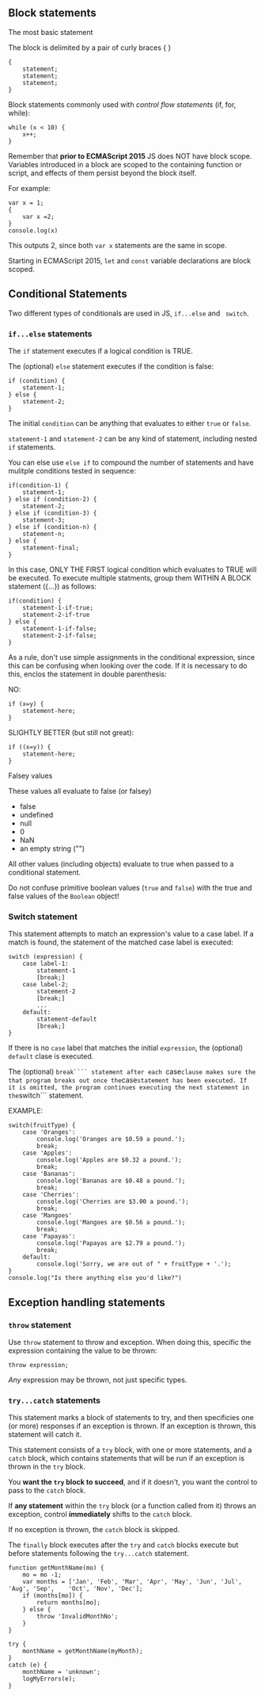 
## Block statements

The most basic statement

The block is delimited by a pair of curly braces { }

``` 
{
    statement;
    statement;
    statement;
}

```

Block statements commonly used with *control flow statements* (if, for, while):
``` 
while (x < 10) {
    x++;
}
```

Remember that **prior to ECMAScript 2015** JS does NOT have block scope. Variables introduced in a block are scoped to the containing function or script, and effects of them persist beyond the block itself.

For example: 
```
var x = 1;
{
    var x =2;
}
console.log(x)
```
This outputs 2, since both ```var x``` statements are the same in scope.

Starting in ECMAScript 2015, ```let``` and ```const``` variable declarations are block scoped.

## Conditional Statements

Two different types of conditionals are used in JS, ``` if...else ``` and ``` switch```.

### ```if...else``` statements

The ```if``` statement executes if a logical condition is TRUE.

The (optional) ```else``` statement executes if the condition is false:

```
if (condition) {
    statement-1;
} else {
    statement-2;
}
```

The initial ```condition``` can be anything that evaluates to either ```true``` or ```false```. 

```statement-1``` and ```statement-2``` can be any kind of statement, including nested ```if``` statements. 

You can else use ```else if``` to compound the number of statements and have mulitple conditions tested in sequence:

```
if(condition-1) {
    statement-1;
} else if (condition-2) {
    statement-2;
} else if (condition-3) {
    statement-3;
} else if (condition-n) {
    statement-n;
} else {
    statement-final;
}
```

In this case, ONLY THE FIRST logical condition which evaluates to TRUE will be executed. To execute multiple statments, group them WITHIN A BLOCK statement ({...}) as follows:

```
if(condition) {
    statement-1-if-true;
    statement-2-if-true
} else {
    statement-1-if-false;
    statement-2-if-false;
}
```

As a rule, don't use simple assignments in the conditional expression, since this can be confusing when looking over the code. If it is necessary to do this, enclos the statement in double parenthesis:

NO:
```
if (x=y) {
    statement-here;
}
```

SLIGHTLY BETTER (but still not great):
```
if ((x=y)) {
    statement-here;
}
```

Falsey values

These values all evaluate to false (or falsey)
- false
- undefined
- null
- 0
- NaN
- an empty string ("")

All other values (including objects) evaluate to true when passed to a conditional statement.

Do not confuse primitive boolean values (```true``` and ```false```) with the true and false values of the ```Boolean``` object!

### Switch statement

This statement attempts to match an expression's value to a case label. If a match is found, the statement of the matched case label is executed:

```
switch (expression) {
    case label-1:
        statement-1
        [break;]
    case label-2;
        statement-2
        [break;]
        ...
    default:
        statement-default
        [break;]
}
```

If there is no ```case``` label that matches the initial ```expression```, the (optional) ```default``` clase is executed.

The (optional) ```break```` statement after each ```case``` clause makes sure the that program breaks out once the ```case``` statement has been executed. If it is omitted, the program continues executing the next statement in the ```switch``` statement.

EXAMPLE:

```
switch(fruitType) {
    case 'Oranges':
        console.log('Oranges are $0.59 a pound.');
        break;
    case 'Apples':
        console.log('Apples are $0.32 a pound.');
        break;
    case 'Bananas':
        console.log('Bananas are $0.48 a pound.');
        break;
    case 'Cherries':
        console.log('Cherries are $3.00 a pound.');
        break;
    case 'Mangoes'
        console.log('Mangoes are $0.56 a pound.');
        break;
    case 'Papayas':
        console.log('Papayas are $2.79 a pound.');
        break;
    default:
        console.log('Sorry, we are out of " + fruitType + '.');
}
console.log("Is there anything else you'd like?")
```

## Exception handling statements

### ```throw``` statement

Use ```throw``` statement to throw and exception. When doing this, specific the expression containing the value to be thrown:

```
throw expression;
```

*Any* expression may be thrown, not just specific types.

### ```try...catch``` statements

This statement marks a block of statements to try, and then specificies one (or more) responses if an exception is thrown. If an exception is thrown, this statement will catch it.

This statement consists of a ```try``` block, with one or more statements, and a ```catch``` block, which contains statements that will be run if an exception is thrown in the ```try``` block. 

You **want the ```try``` block to succeed**, and if it doesn't, you want the control to pass to the ```catch``` block. 

If **any statement** within the ```try``` block (or a function called from it) throws an exception, control **immediately** shifts to the ```catch``` block. 

If no exception is thrown, the ```catch``` block is skipped. 

The ```finally``` block executes after the ```try``` and ```catch``` blocks execute but before statements following the ```try...catch``` statement.

```
function getMonthName(mo) {
    mo = mo -1;
    var months = ['Jan', 'Feb', 'Mar', 'Apr', 'May', 'Jun', 'Jul', 'Aug', 'Sep',    'Oct', 'Nov', 'Dec'];
    if (months[mo]) {
        return months[mo];
    } else {
        throw 'InvalidMonthNo';
    }
}

try {
    monthName = getMonthName(myMonth);
}
catch (e) {
    monthName = 'unknown';
    logMyErrors(e);
}
```
